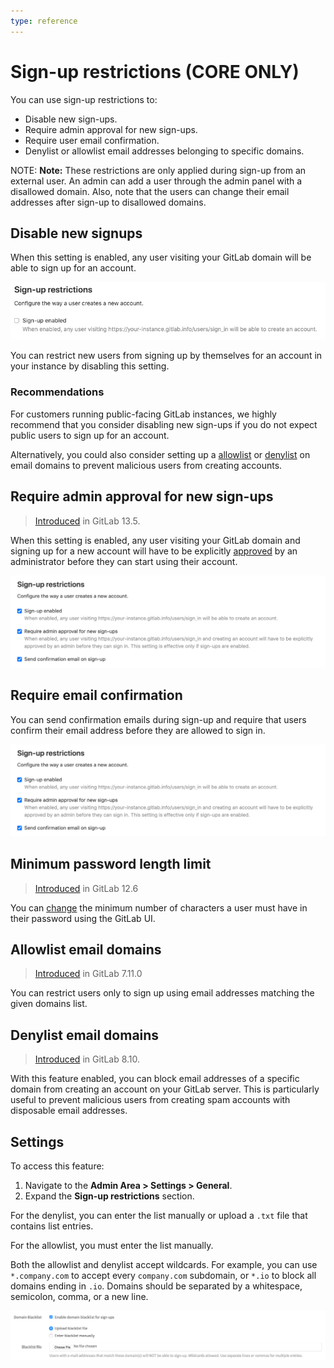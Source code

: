 ```yaml
---
type: reference
---
```


# Sign-up restrictions **(CORE ONLY)**

You can use sign-up restrictions to:

- Disable new sign-ups.
- Require admin approval for new sign-ups.
- Require user email confirmation.
- Denylist or allowlist email addresses belonging to specific domains.

NOTE: **Note:**
These restrictions are only applied during sign-up from an external user. An admin can add a user through the admin panel with a disallowed domain. Also, note that the users can change their email addresses after sign-up to
disallowed domains.

## Disable new signups

When this setting is enabled, any user visiting your GitLab domain will be able to sign up for an account.

![Disable signups](img/disable_signup_v12_7.png)

You can restrict new users from signing up by themselves for an account in your instance by disabling this setting.

### Recommendations

For customers running public-facing GitLab instances, we highly recommend that you
consider disabling new sign-ups if you do not expect public users to sign up for an
account.

Alternatively, you could also consider setting up a
[allowlist](#allowlist-email-domains) or [denylist](#denylist-email-domains) on
email domains to prevent malicious users from creating accounts.

## Require admin approval for new sign-ups

> [Introduced](https://gitlab.com/groups/gitlab-org/-/epics/4491) in GitLab 13.5.

When this setting is enabled, any user visiting your GitLab domain and signing up for a new account will have to be explicitly [approved](../approving_users.md#approving-a-user) by an administrator before they can start using their account.

![Require admin approval for new signups](img/sign_up_restrictions_v13_5.png)

## Require email confirmation

You can send confirmation emails during sign-up and require that users confirm
their email address before they are allowed to sign in.

![Email confirmation](img/sign_up_restrictions_v13_5.png)

## Minimum password length limit

> [Introduced](https://gitlab.com/gitlab-org/gitlab/-/merge_requests/20661) in GitLab 12.6

You can [change](../../../security/password_length_limits.md#modify-minimum-password-length-using-gitlab-ui)
the minimum number of characters a user must have in their password using the GitLab UI.

## Allowlist email domains

> [Introduced](https://gitlab.com/gitlab-org/gitlab-foss/-/merge_requests/598) in GitLab 7.11.0

You can restrict users only to sign up using email addresses matching the given
domains list.

## Denylist email domains

> [Introduced](https://gitlab.com/gitlab-org/gitlab-foss/-/merge_requests/5259) in GitLab 8.10.

With this feature enabled, you can block email addresses of a specific domain
from creating an account on your GitLab server. This is particularly useful
to prevent malicious users from creating spam accounts with disposable email
addresses.

## Settings

To access this feature:

1. Navigate to the **Admin Area > Settings > General**.
1. Expand the **Sign-up restrictions** section.

For the denylist, you can enter the list manually or upload a `.txt` file that
contains list entries.

For the allowlist, you must enter the list manually.

Both the allowlist and denylist accept wildcards. For example, you can use
`*.company.com` to accept every `company.com` subdomain, or `*.io` to block all
domains ending in `.io`. Domains should be separated by a whitespace,
semicolon, comma, or a new line.

![Domain Denylist](img/domain_denylist.png)

<!-- ## Troubleshooting

Include any troubleshooting steps that you can foresee. If you know beforehand what issues
one might have when setting this up, or when something is changed, or on upgrading, it's
important to describe those, too. Think of things that may go wrong and include them here.
This is important to minimize requests for support, and to avoid doc comments with
questions that you know someone might ask.

Each scenario can be a third-level heading, e.g. `### Getting error message X`.
If you have none to add when creating a doc, leave this section in place
but commented out to help encourage others to add to it in the future. -->
